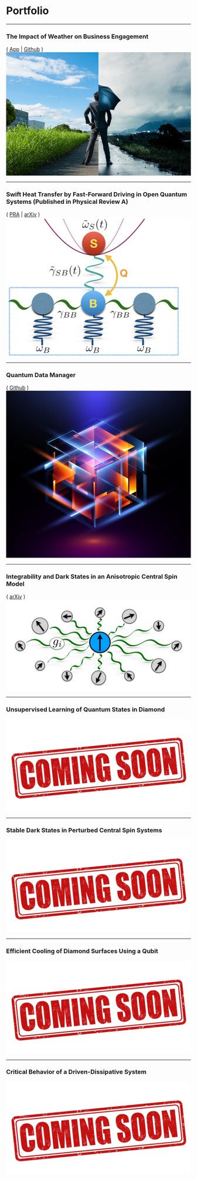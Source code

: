 # Portfolio

---

### The Impact of Weather on Business Engagement 
( [App](https://business-and-weather.herokuapp.com) | [Github](https://github.com/Tamiro2019/Business-and-Weather) )
[<img src="images/business-weather-image.jpg?raw=true"/>](https://business-and-weather.herokuapp.com)

___

### Swift Heat Transfer by Fast-Forward Driving in Open Quantum Systems (Published in Physical Review A)
( [PRA](https://journals.aps.org/pra/abstract/10.1103/PhysRevA.100.012126) | [arXiv](https://arxiv.org/abs/1902.05964) )
[<img src="images/Heat_Transfer.jpeg?raw=true"/>](https://journals.aps.org/pra/abstract/10.1103/PhysRevA.100.012126)

___

### Quantum Data Manager 
( [Github](https://github.com/Tamiro2019/Quantum-Data-Manager) )
[<img src="images/Quantum_2.jpg?raw=true"/>](https://github.com/Tamiro2019/Quantum-Data-Manager)

___

### Integrability and Dark States in an Anisotropic Central Spin Model
( [arXiv](https://arxiv.org/abs/2001.10008) )
<img src="images/schematic.pdf?raw=true"/>

___

### Unsupervised Learning of Quantum States in Diamond
<img src="images/Coming_Soon.jpg?raw=true"/>

___

### Stable Dark States in Perturbed Central Spin Systems
<img src="images/Coming_Soon.jpg?raw=true"/>

___

### Efficient Cooling of Diamond Surfaces Using a Qubit
<img src="images/Coming_Soon.jpg?raw=true"/>

___

### Critical Behavior of a Driven-Dissipative System
<img src="images/Coming_Soon.jpg?raw=true"/>

